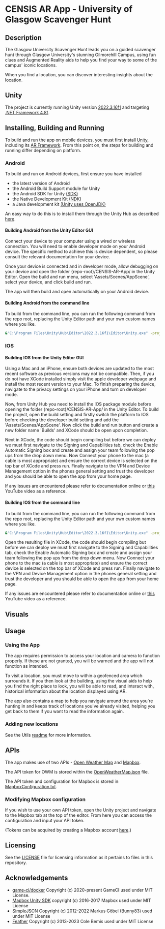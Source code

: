 # CENSIS AR App - University of Glasgow Scavenger Hunt

## Description

The Glasgow University Scavenger Hunt leads you on a guided scavenger hunt through Glasgow University's stunning Gilmorehill Campus, using fun clues and Augmented Reality aids to help you find your way to some of the campus' iconic locations.

When you find a location, you can discover interesting insights about the location.

## Unity

The project is currently running Unity version [2022.3.16f1](https://unity.com/releases/editor/whats-new/2022.3.16) and targeting [.NET Framework 4.81](https://dotnet.microsoft.com/en-us/download/dotnet-framework/net481).

## Installing, Building and Running

To build and run the app on mobile devices, you must first install [Unity](https://unity.com/download), including its [AR Framework](https://unity.com/unity/features/arfoundation). From this point on, the steps for building and running differ depending on platform.

### Android

To build and run on Android devices, first ensure you have installed

* the latest version of Android
* the Android Build Support module for Unity
* the Android SDK for Unity [(SDK)](https://developer.android.com/studio#command-tools)
* the Native Development Kit [(NDK)](https://developer.android.com/ndk/)
* a Java development kit [(Unity uses OpenJDK)](http://openjdk.java.net/)

An easy way to do this is to install them through the Unity Hub as described [here](https://docs.unity3d.com/Manual/android-sdksetup.html).

#### Building Android from the Unity Editor GUI

Connect your device to your computer using a wired or wireless connection. You will need to enable developer mode on your Android device. The specific method to achieve this is device dependent, so please consult the relevant documentation for your device.

Once your device is connected and in developer mode, allow debugging on your device and open the folder {repo-root}/CENSIS-AR-App/ in the Unity Editor. Open the build and run menu, select 'Assets/Scenes/AppScene', select your device, and click build and run.

The app will then build and open automatically on your Android device.

#### Building Android from the command line

To build from the command line, you can run the following command from the repo root, replacing the Unity Editor path and your own custom names where you like.

``` bash
&"C:\Program Files\Unity\Hub\Editor\2022.3.16f1\Editor\Unity.exe" -projectPath CENSIS-AR-App -quit -batchmode -nographics -buildTarget Android -customBuildTarget Android -customBuildName Build -customBuildPath CENSIS-AR-App/Builds/Android/Build.apk -executeMethod BuildCommand.PerformBuild -logFile stdout
```

### IOS

#### Building IOS from the Unity Editor GUI

Using a Mac and an iPhone, ensure both devices are updated to the most recent software as previous versions may not be compatible. Then, if you do not have XCode installed simply visit the apple developer webpage and install the most recent version to your Mac. To finish preparing the device, navigate to the privacy settings on your iPhone and turn on developer mode.

Now, from Unity Hub you need to install the IOS package module before opening the folder {repo-root}/CENSIS-AR-App/ in the Unity Editor. To build the project, open the build setting and firstly switch the platform to IOS before checking the developer build setting and add the 'Assets/Scenes/AppScene'. Now click the build and run button and create a new folder name 'Builds' and XCode should be open upon completion.

Next in XCode, the code should begin compiling but before we can deploy we must first navigate to the Signing and Capabilities tab, check the Enable Automatic Signing box and create and assign your team following the pop ups from the drop down menu. Now Connect your phone to the mac (a cable is most appropriate) and ensure the correct device is selected on the top bar of XCode and press run. Finally navigate to the VPN and Device Management option in the phones general setting and trust the developer and you should be able to open the app from your home page.

If any issues are encountered please refer to documentation online or [this](https://www.youtube.com/watch?v=-Hr4-XNCf8Y&t=352s) YouTube video as a reference.

#### Building IOS from the command line

To build from the command line, you can run the following command from the repo root, replacing the Unity Editor path and your own custom names where you like.

``` bash
&"C:\Program Files\Unity\Hub\Editor\2022.3.16f1\Editor\Unity.exe" -projectPath CENSIS-AR-App -quit -batchmode -nographics -buildTarget iOS -customBuildTarget iOS -customBuildName Build -customBuildPath CENSIS-AR-App/Builds/IOS/Build.apk -executeMethod BuildCommand.PerformBuild -logFile stdout
```

Open the resulting file in XCode, the code should begin compiling but before we can deploy we must first navigate to the Signing and Capabilities tab, check the Enable Automatic Signing box and create and assign your team following the pop ups from the drop down menu. Now Connect your phone to the mac (a cable is most appropriate) and ensure the correct device is selected on the top bar of XCode and press run. Finally navigate to the VPN and Device Management option in the phones general setting and trust the developer and you should be able to open the app from your home page.

If any issues are encountered please refer to documentation online or [this](https://www.youtube.com/watch?v=-Hr4-XNCf8Y&t=352s) YouTube video as a reference.

## Visuals

## Usage

### Using the App

The app requires permission to access your location and camera to function properly. If these are not granted, you will be warned and the app will not function as intended.

To visit a location, you must move to within a geofenced area which surrounds it. If you then look at the building, using the visual aids to help you find the right place to look, you will be able to read, and interact with, historical information about the location displayed using AR.

The app also contains a map to help you navigate around the area you're hunting in and keeps track of locations you've already visited, helping you get back to them if you want to read the information again.

### Adding new locations

See the Utils [readme](Utils/README.md) for more information.

## APIs

The app makes use of two APIs - [Open Weather Map](https://openweathermap.org/api) and [Mapbox](https://www.mapbox.com/unity).

The API token for OWM is stored within the [OpenWeatherMap.json](CENSIS-AR-App%2FAssets%2FResources%2FOpenWeatherMap.json) file.

The API token and configuration for Mapbox is stored in [MapboxConfiguration.txt](CENSIS-AR-App%2FAssets%2FResources%2FMapbox%2FMapboxConfiguration.txt).

### Modifying Mapbox configuration

If you wish to use your own API token, open the Unity project and navigate to the Mapbox tab at the top of the editor. From here you can access the configuration and input your API token.

(Tokens can be acquired by creating a Mapbox account [here](https://account.mapbox.com).)

## Licensing

See the [LICENSE](LICENSE) file for licensing information as it pertains to files in this repository.

## Acknowledgements

* [game-ci/docker](https://github.com/game-ci/docker) Copyright (c) 2020-present GameCI used under MIT License.
* [Mapbox Unity SDK](https://www.mapbox.com/unity) copyright (c) 2016-2017 Mapbox used under MIT License
* [SimpleJSON](https://github.com/Bunny83/SimpleJSON) Copyright (c) 2012-2022 Markus Göbel (Bunny83) used under MIT License
* [Feather](https://github.com/feathericons/feather) Copyright (c) 2013-2023 Cole Bemis used under MIT License
